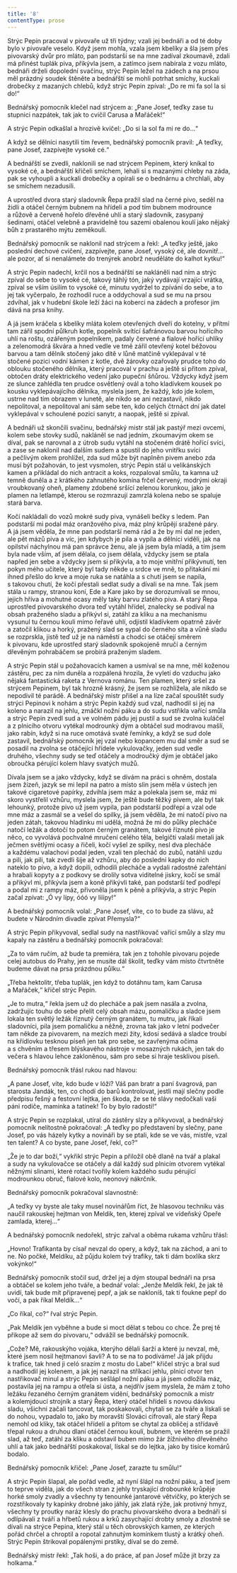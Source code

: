 ```yaml
---
title: '8'
contentType: prose
---
```


Strýc Pepin pracoval v pivovaře už tři týdny; vzali jej bednáři a od té doby bylo v pivovaře veselo. Když jsem mohla, vzala jsem kbelíky a šla jsem přes pivovarský dvůr pro mláto, pan podstarší se na mne zadíval zkoumavě, zdali má přinést tuplák piva, přikývla jsem, a zatímco jsem nabírala z vozu mláto, bednáři drželi dopolední svačinu, strýc Pepin ležel na zádech a na prsou měl prázdný soudek štěněte a bednářští se mohli potrhat smíchy, kuckali drobečky z mazaných chlebů, když strýc Pepin zpíval: „Do re mi fa sol la si do!“

  

Bednářský pomocník klečel nad strýcem a: „Pane Josef, teďky zase tu stupnici nazpátek, tak jak to cvičil Carusa a Mařáček!“

A strýc Pepin odkašlal a hrozivě kvičel: „Do si la sol fa mi re do…“

A když se dělníci nasytili tím řevem, bednářský pomocník pravil: „A teďky, pane Josef, zazpívejte vysoké cé.“

A bednářští se zvedli, naklonili se nad strýcem Pepinem, který kníkal to vysoké cé, a bednářští křičeli smíchem, lehali si s mazanými chleby na záda, pak se vyhoupli a kuckali drobečky a opírali se o bednárnu a chrchlali, aby se smíchem nezadusili.

A uprostřed dvora starý sladovník Řepa pražil slad na černé pivo, seděl na židli a otáčel černým bubnem na hřídeli a pod tím bubnem modrounce a růžově a červeně hořelo dřevěné uhlí a starý sladovník, zasypaný šedinami, otáčel velebně a pravidelně tou sazemi obalenou koulí jako nějaký bůh z prastarého mýtu zeměkoulí.

Bednářský pomocník se naklonil nad strýcem a řekl: „A teďky ještě, jako poslední dechové cvičení, zazpívejte, pane Josef, vysoký cé, ale dovnitř… ale pozor, ať si nenalámete do trenýrek anobrž neuděláte do kalhot kytku!“

A strýc Pepin nadechl, krčil nos a bednářští se nakláněli nad ním a strýc zpíval do sebe to vysoké cé, takový táhlý tón, jaký vydávají vrzající vrátka, zpíval se vším úsilím to vysoké cé, minutu vydržel to zpívání do sebe, a to jej tak vyčerpalo, že rozhodil ruce a oddychoval a sud se mu na prsou zdvíhal, jak v hudební škole leží žáci na koberci na zádech a profesor jim dává na prsa knihy.

A já jsem kráčela s kbelíky mláta kolem otevřených dveří do kotelny, v přítmí tam zářil spodní půlkruh kotle, popelník svítící šafránovou barvou hořícího uhlí na roštu, ozářeným popelníkem, padaly červené a fialové hořící uhlíky a zelenomodrá škvára a hned vedle ve tmě zářil otevřený kotel béžovou barvou a tam dělník stočený jako dítě v lůně matčině vyklepával v té stočené pozici vodní kámen z kotle, dvě žárovky ozařovaly prudce toho do oblouku stočeného dělníka, který pracoval v prachu a ještě si přitom zpíval, obtočen dráty elektrického vedení jako pupeční šňůrou. Vždycky když jsem ze slunce zahlédla ten prudce osvětlený ovál a toho kladívkem kousek po kousku vyklepávajícího dělníka, myslela jsem, že každý, kdo jde kolem, ustrne nad tím obrazem v lunetě, ale nikdo se ani nezastavil, nikdo nepolitoval, a nepolitoval ani sám sebe ten, kdo celých čtrnáct dní jak datel vyklepával v schoulené pozici sanytr, a naopak, ještě si zpíval.

A bednáři už skončili svačinu, bednářský mistr stál jak pastýř mezi ovcemi, kolem sebe stovky sudů, nakláněl se nad jedním, zkoumavým okem se díval, pak se narovnal a z útrob sudu vytáhl na stočeném drátě hořící svíci, a zase se naklonil nad dalším sudem a spustil do jeho vnitřku svíci a pečlivým okem prohlížel, zda sud může být naplněn pivem anebo zda musí být požahován, to jest vysmolen, strýc Pepin stál u velikánských kamen a přikládal do nich antracit a koks, rozpaloval smůlu, ta kamna už temně duněla a z krátkého zahnutého komína frčel červený, modrými okraji vroubkovaný oheň, plameny zdobené sršící zelenou korunkou, jako je plamen na letlampě, kterou se rozmrazují zamrzlá kolena nebo se spaluje stará barva.

Kočí nakládali do vozů mokré sudy piva, vynášeli bečky s ledem. Pan podstarší mi podal máz oranžového piva, máz plný krůpějí sražené páry. A já jsem věděla, že mne pan podstarší nemá rád a že by mi dal ne jeden, ale pět mázů piva a víc, jen kdybych je pila a vypila a dělníci viděli, jak na opilství náchylnou má pan správce ženu, ale já jsem byla mladá, a tím jsem byla nade vším, ať jsem dělala, co jsem dělala, vždycky jsem se ptala napřed jen sebe a vždycky jsem si přikývla, a to moje vnitřní přikývnutí, ten pokyn mého učitele, který byl tady někde u srdce ve mně, to přitakání mi ihned přešlo do krve a moje ruka se natáhla a s chutí jsem se napila, s takovou chutí, že kočí přestali sedlat sudy a dívali se na mne. Tak jsem stála u rampy, stranou koní, Ede a Kare jako by se dorozumívali se mnou, jejich hříva a mohutné ocasy měly taky barvu zlatého piva. A starý Řepa uprostřed pivovarského dvora teď vytáhl hřídel, znalecky se podíval na obsah praženého sladu a přikývl si, zatáhl za kliku a na mechanismu vysunul tu černou kouli mimo řeřavé uhlí, odjistil kladívkem opatrně závěr a zatočil klikou a horký, pražený slad se sypal do černého síta a vůně sladu se rozprskla, jistě teď už je na náměstí a chodci se otáčejí směrem k pivovaru, kde uprostřed starý sladovník spokojeně mručí a černým dřevěným pohrabáčem se probírá praženým sladem.

A strýc Pepin stál u požahovacích kamen a usmíval se na mne, měl koženou zástěru, pec za ním duněla a rozpálená hrozila, že vyletí do vzduchu jako nějaká fantastická raketa z Vernova románu. Ten plamen, který sršel za strýcem Pepinem, byl tak hrozně krásný, že jsem se rozhlížela, ale nikdo se nepodivil té parádě. A bednářský mistr přišel a na líze začal spouštět sudy strýci Pepinovi k nohám a strýc Pepin každý sud vzal, nadhodil si jej na koleno a narazil na jehlu, zmáčkl nožní páku a do sudu vstřikla vařící smůla a strýc Pepin zvedl sud a ve volném pádu jej pustil a sud se zvolna kuláčel a z plnicího otvoru vytékal modrounký dým a obtáčel sud modravou mašlí, jako rabín, když si na ruce omotává svaté řemínky, a když se sud dole zastavil, bednářský pomocník jej vzal nebo kopancem mu dal směr a sud se posadil na zvolna se otáčející hřídele vykulovačky, jeden sud vedle druhého, všechny sudy se teď otáčely a modroučký dým je obtáčel jako obroučka pérující kolem hlavy svatých mužů.

Dívala jsem se a jako vždycky, když se dívám na práci s ohněm, dostala jsem žízeň, jazyk se mi lepil na patro a místo slin jsem měla v ústech jen takové cigaretové papírky, zdvihla jsem máz a polekala jsem se, máz mi skoro vystřelil vzhůru, myslela jsem, že ještě bude těžký pivem, ale byl tak lehounký, protože pivo už jsem vypila, pan podstarší podřepí a vzal ode mne máz a zasmál se a vešel do spilky, já jsem věděla, že mi natočí pivo na jeden zátah, takovou hladinku mi udělá, možná že mi do půlky plecháče natočí ležák a dotočí to potom černým granátem, takové říznuté pivo je něco, co vyvolává pochvalné mručení celého těla, belgičtí valaši metali jak ječmen světlými ocasy a řičeli, kočí vyšel ze spilky, nesl dva plecháče a každému valachovi podal jeden, vzali ten plecháč do zubů, natáhli uzdu a pili, jak pili, tak zvedli šíje až vzhůru, aby do poslední kapky do nich nateklo to pivo, a když dopili, odhodili plecháče a vydali radostné zařehtání a hrabali kopyty a z podkovy se drolily sotva viditelné jiskry, kočí se smál a přikývl mi, přikývla jsem a koně přikývli také, pan podstarší teď podřepí a podal mi z rampy máz, přivoněla jsem k pěně a přikývla, a strýc Pepin začal zpívat: „Ó vy lípy, óóó vy lííípy!“

A bednářský pomocník volal: „Pane Josef, víte, co to bude za slávu, až budete v Národním divadle zpívat Přemysla?“

A strýc Pepin přikyvoval, sedlal sudy na nastřikovač vařící smůly a slzy mu kapaly na zástěru a bednářský pomocník pokračoval:

„Za to vám ručím, až bude ta premiéra, tak jen z tohohle pivovaru pojede celej autobus do Prahy, jen se musíte dál školit, teďky vám místo čtvrtněte budeme dávat na prsa prázdnou půlku.“

„Třeba hektolitr, třeba tuplák, jen když to dotáhnu tam, kam Carusa a Mařáček,“ křičel strýc Pepin.

„Je to mutra,“ řekla jsem už do plecháče a pak jsem nasála a zvolna, zadržujíc touhu do sebe přelít celý obsah mázu, pomaličku a sladce jsem lokala ten světlý ležák říznutý černým granátem, tu mutru, jak říkali sladovníci, pila jsem pomaličku a něžně, zrovna tak jako v letní podvečer tam někde za pivovarem, na mezích mezi žity, kdosi sedává a sladce troubí na křídlovku tesknou píseň jen tak pro sebe, se zavřenýma očima a s chvěním a třesem blýskavého nástroje v mosazných rukách, jen tak do večera s hlavou lehce zakloněnou, sám pro sebe si hraje tesklivou píseň.

Bednářský pomocník třásl rukou nad hlavou:

„A pane Josef, víte, kdo bude v lóži? Váš pan bratr a paní švagrová, pan starosta Jandák, ten, co chodí do barů kontrolovat, jestli mají slečny podle předpisu fešný a festovní lejtka, jen škoda, že se té slávy nedočkali vaši páni rodiče, maminka a tatínek! To by bylo radosti!“

A strýc Pepin se rozplakal, utíral do zástěry slzy a přikyvoval, a bednářský pomocník nelítostně pokračoval: „A teďky po představení by slečny, pane Josef, po vás házely kytky a novináři by se ptali, kde se ve vás, mistře, vzal ten talent? A co byste, pane Josef, řekl, co?“

„Že je to dar boží,“ vykřikl strýc Pepin a přiložil obě dlaně na tvář a plakal a sudy na vykulovačce se otáčely a dál každý sud plnicím otvorem vytékal něžnými slinami, které rotací tvořily kolem každého sudu pérující modrounkou obruč, fialové kolo, neonový nákrčník.

Bednářský pomocník pokračoval slavnostně:

„A teďky vy byste ale taky musel novinářům říct, že hlasovou techniku vás naučil rakouskej hejtman von Meldik, ten, kterej zpíval ve vídeňský Opeře zamlada, kterej…“

A bednářský pomocník nedořekl, strýc zařval a oběma rukama vzhůru třásl:

„Hovno! Trafikanta by císař nevzal do opery, a když, tak na záchod, a ani to ne. No počké, Meldíku, až půjdu kolem tvý trafiky, tak ti dám boxlíka skrz vokýnko!“

Bednářský pomocník stočil sud, držel jej a dým stoupal bednáři na prsa a obtáčel se kolem jeho tváře, a bednář volal: „Jenže Meldík řekl, že jak tě uvidí, tak bude mít připravenej pepř, a jak se nakloníš, tak ti foukne pepř do vočí, a pak říkal Meldík…“

„Co říkal, co?“ řval strýc Pepin.

„Pak Meldík jen vyběhne a bude si moct dělat s tebou co chce. Že prej tě přikope až sem do pivovaru,“ odvážil se bednářský pomocník.

„Cože? Mě, rakouskýho vojáka, kterýho dělali šarží a které ju nevzal, mě, které jsem nosil hejtmanovi šavli? A to se na to podíváme! Já jak přijdu k trafice, tak hned ji celó srazím z mostu do Labe!“ křičel strýc a bral sud a nadhodil jej kolenem, a jak jej narazil na stříkací jehlu, plnicí otvor ten nastřikovač minul a strýc Pepin sešlápl nožní páku a já jsem odložila máz, postavila jej na rampu a otřela si ústa, a nejdřív jsem myslela, že mám z toho ležáku řezaného černým granátem vidění, bednářský pomocník a mistr a kolemjdoucí strojník a starý Řepa, který otáčel hřídelí s novou dávkou sladu, všichni začali tancovat, tak poskakovali, chytali se za tváře a lískali se do nohou, vypadalo to, jako by moravští Slováci cifrovali, ale starý Řepa nemohl od kliky, tak otáčel hřídelí a přitom se chytal za obličej a střídavě třepal rukou a druhou dlaní otáčel černou koulí, bubnem, ve kterém se pražil slad, až teď, zatáhl za kliku a odstavil buben mimo žár žížnivého dřevěného uhlí a tak jako bednářští poskakoval, lískal se do lejtka, jako by tisíce komárů bodalo.

Bednářský pomocník křičel: „Pane Josef, zarazte tu smůlu!“

A strýc Pepin šlapal, ale pořád vedle, až nyní šlápl na nožní páku, a teď jsem to teprve viděla, jak do všech stran z jehly tryskající drobounké krůpěje horké smoly zvadly a všechny ty tenounké jantarové větvičky, po kterých se rozstřikovaly ty kapínky drobné jako jáhly, jak zlatá rýže, jak protivný hmyz, všechny ty proutky naráz klesly do prachu pivovarského dvora a bednáři si odlípávali z tváří a hřbetů rukou a krků zasychající drobty smoly a zlostně se dívali na strýce Pepina, který stál u těch obrovských kamen, ze kterých pořád chrčel a chroptil a ropotal zahnutým komínkem tlustý a krátký oheň. Strýc Pepin štrikoval popálenými prstíky, díval se do země.

Bednářský mistr řekl: „Tak hoši, a do práce, ať pan Josef může jít brzy za holkama.“
